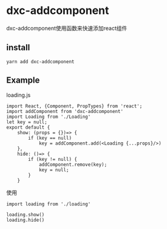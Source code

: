 # dxc-addcomponent
dxc-addcomponent使用函数来快速添加react组件
## install
```
yarn add dxc-addcomponent
```
## Example
loading.js

```
import React, {Component, PropTypes} from 'react';
import addComponent from 'dxc-addcomponent'
import Loading from './Loading'
let key = null;
export default {
    show: (props = {})=> {
        if (key == null)
            key = addComponent.add(<Loading {...props}/>)
    },
    hide: ()=> {
        if (key != null) {
            addComponent.remove(key);
            key = null;
        }
    }

```

使用  

```
import loading from './loading'

loading.show()
loading.hide()
```




